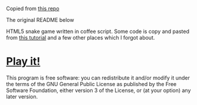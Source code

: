 Copied from [this repo](https://github.com/dommmel/coffee-snake)

The original README below

HTML5 snake game written in coffee script. Some code is copy and pasted from [this tutorial](http://thecodeplayer.com/walkthrough/html5-game-tutorial-make-a-snake-game-using-html5-canvas-jquery) and a few other places which I forgot about.

# [Play it!](http://dommmel.github.com/coffee-snake/)

This program is free software: you can redistribute it and/or modify it under
the terms of the GNU General Public License as published by the Free Software
Foundation, either version 3 of the License, or (at your option) any later
version.
